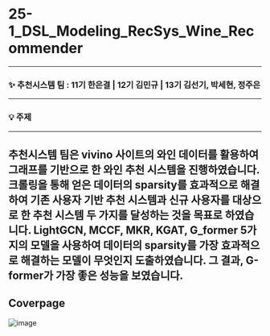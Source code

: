 # 25-1_DSL_Modeling_RecSys_Wine_Recommender
---
### ✨ 추천시스템 팀 : 11기 한은결 | 12기 김민규 | 13기 김선기, 박세현, 정주은
---
### 💡 주제
---
추천시스템 팀은 vivino 사이트의 와인 데이터를 활용하여 그래프를 기반으로 한 와인 추천 시스템을 진행하였습니다. 크롤링을 통해 얻은 데이터의 sparsity를 효과적으로 해결하여 기존 사용자 기반 추천 시스템과 신규 사용자를 대상으로 한 추천 시스템 두 가지를 달성하는 것을 목표로 하였습니다. LightGCN, MCCF, MKR, KGAT, G_former 5가지의 모델을 사용하여 데이터의 sparsity를 가장 효과적으로 해결하는 모델이 무엇인지 도출하였습니다. 그 결과, G-former가 가장 좋은 성능을 보였습니다.
---
## Coverpage
![image](https://github.com/user-attachments/assets/9ef80c7c-c817-4662-962c-01a0563c5362)





